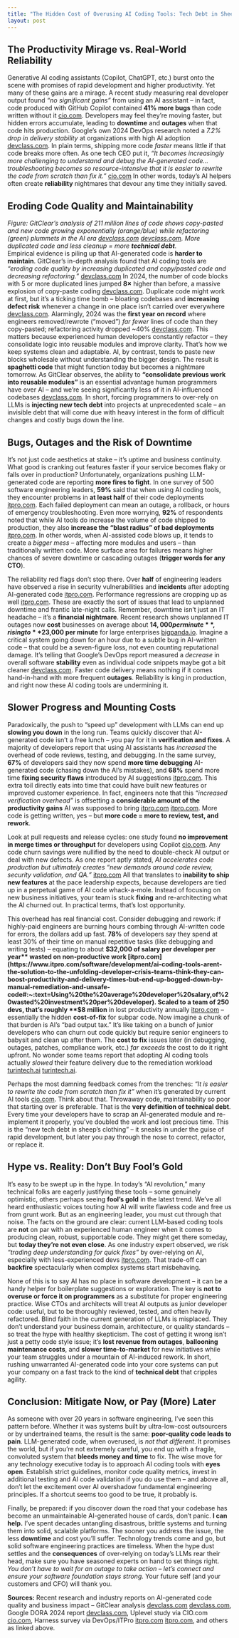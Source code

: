 ```yaml
---
title: "The Hidden Cost of Overusing AI Coding Tools: Tech Debt in Sheep’s Clothing"
layout: post
---
```


## The Productivity Mirage vs. Real-World Reliability

Generative AI coding assistants (Copilot, ChatGPT, etc.) burst onto the scene with promises of rapid development and higher productivity. Yet many of these gains are a mirage. A recent study measuring real developer output found _“no significant gains”_ from using an AI assistant – in fact, code produced with GitHub Copilot contained **41% more bugs** than code written without it [cio.com](https://www.cio.com/article/3540579/devs-gaining-little-if-anything-from-ai-coding-assistants.html#:~:text=Many%20developers%20say%20AI%20coding,from%20coding%20and%20collaboration%20data). Developers may feel they’re moving faster, but hidden errors accumulate, leading to **downtime** and **outages** when that code hits production. Google’s own 2024 DevOps research noted a _7.2% drop in delivery stability_ at organizations with high AI adoption [devclass.com](https://devclass.com/2025/02/20/ai-is-eroding-code-quality-states-new-in-depth-report/#:~:text=In%20contrast%20to%20GitClear%E2%80%99s%20report%2C,%E2%80%9D). In plain terms, shipping more code _faster_ means little if that code breaks more often. As one tech CEO put it, _“It becomes increasingly more challenging to understand and debug the AI-generated code… troubleshooting becomes so resource-intensive that it is easier to rewrite the code from scratch than fix it.”_ [cio.com](https://www.cio.com/article/3540579/devs-gaining-little-if-anything-from-ai-coding-assistants.html#:~:text=,them%20with%20customer%20projects%20yet) In other words, today’s AI helpers often create **reliability** nightmares that devour any time they initially saved.

## Eroding Code Quality and Maintainability

_Figure: GitClear’s analysis of 211 million lines of code shows copy-pasted and new code growing exponentially (orange/blue) while refactoring (green) plummets in the AI era [devclass.com](https://devclass.com/2025/02/20/ai-is-eroding-code-quality-states-new-in-depth-report/#:~:text=of%20code%20blocks%20with%205,tested%E2%80%9D) [devclass.com](https://devclass.com/2025/02/20/ai-is-eroding-code-quality-states-new-in-depth-report/#:~:text=The%20researchers%20also%20noted%20a,the%20number%20of%20moved%20lines). More duplicated code and less cleanup = more **technical debt**._  
Empirical evidence is piling up that AI-generated code is **harder to maintain**. GitClear’s in-depth analysis found that AI coding tools are _“eroding code quality by increasing duplicated and copy/pasted code and decreasing refactoring.”_ [devclass.com](https://devclass.com/2025/02/20/ai-is-eroding-code-quality-states-new-in-depth-report/#:~:text=Image%3A%20AI%20is%20eroding%20code,depth%20report%20AI%20programming) In 2024, the number of code blocks with 5 or more duplicated lines jumped **8×** higher than before, a massive explosion of copy-paste coding [devclass.com](https://devclass.com/2025/02/20/ai-is-eroding-code-quality-states-new-in-depth-report/#:~:text=as%20adding%2C%20deleting%2C%20moving%20and,tested%E2%80%9D). Duplicate code might work at first, but it’s a ticking time bomb – bloating codebases and **increasing defect risk** whenever a change in one place isn’t carried over everywhere [devclass.com](https://devclass.com/2025/02/20/ai-is-eroding-code-quality-states-new-in-depth-report/#:~:text=as%20adding%2C%20deleting%2C%20moving%20and,tested%E2%80%9D). Alarmingly, 2024 was the **first year on record** where engineers removed/rewrote (“moved”) _far fewer_ lines of code than they copy-pasted; refactoring activity dropped ~40% [devclass.com](https://devclass.com/2025/02/20/ai-is-eroding-code-quality-states-new-in-depth-report/#:~:text=The%20researchers%20also%20noted%20a,the%20number%20of%20moved%20lines). This matters because experienced human developers constantly refactor – they consolidate logic into reusable modules and improve clarity. That’s how we keep systems clean and adaptable. AI, by contrast, tends to paste new blocks wholesale without understanding the bigger design. The result is **spaghetti code** that might function today but becomes a nightmare tomorrow. As GitClear observes, the ability to **“consolidate previous work into reusable modules”** is an essential advantage human programmers have over AI – and we’re seeing significantly less of it in AI-influenced codebases [devclass.com](https://devclass.com/2025/02/20/ai-is-eroding-code-quality-states-new-in-depth-report/#:~:text=The%20researchers%20also%20noted%20a,the%20number%20of%20moved%20lines). In short, forcing programmers to over-rely on LLMs is **injecting new tech debt** into projects at unprecedented scale – an invisible debt that will come due with heavy interest in the form of difficult changes and costly bugs down the line.

## Bugs, Outages and the Risk of Downtime

It’s not just code aesthetics at stake – it’s uptime and business continuity. What good is cranking out features faster if your service becomes flaky or falls over in production? Unfortunately, organizations pushing LLM-generated code are reporting **more fires to fight**. In one survey of 500 software engineering leaders, **59%** said that when using AI coding tools, they encounter problems in **at least half** of their code deployments [itpro.com](https://www.itpro.com/software/development/ai-coding-tools-arent-the-solution-to-the-unfolding-developer-crisis-teams-think-they-can-boost-productivity-and-delivery-times-but-end-up-bogged-down-by-manual-remediation-and-unsafe-code#:~:text=Harness%20found%2059,when%20using%20AI%20coding%20tools). Each failed deployment can mean an outage, a rollback, or hours of emergency troubleshooting. Even more worrying, **92%** of respondents noted that while AI tools do increase the volume of code shipped to production, they also **increase the “blast radius” of bad deployments** [itpro.com](https://www.itpro.com/software/development/ai-coding-tools-arent-the-solution-to-the-unfolding-developer-crisis-teams-think-they-can-boost-productivity-and-delivery-times-but-end-up-bogged-down-by-manual-remediation-and-unsafe-code#:~:text=Harness%20found%2059,when%20using%20AI%20coding%20tools). In other words, when AI-assisted code blows up, it tends to create a _bigger mess_ – affecting more modules and users – than traditionally written code. More surface area for failures means higher chances of severe downtime or cascading outages (**trigger words for any CTO**).

The reliability red flags don’t stop there. Over **half** of engineering leaders have observed a rise in security vulnerabilities and **incidents** after adopting AI-generated code [itpro.com](https://www.itpro.com/software/development/ai-coding-tools-arent-the-solution-to-the-unfolding-developer-crisis-teams-think-they-can-boost-productivity-and-delivery-times-but-end-up-bogged-down-by-manual-remediation-and-unsafe-code#:~:text=Just%20over%20half%20%2852,an%20increase%20in%20performance%20problems). Performance regressions are cropping up as well [itpro.com](https://www.itpro.com/software/development/ai-coding-tools-arent-the-solution-to-the-unfolding-developer-crisis-teams-think-they-can-boost-productivity-and-delivery-times-but-end-up-bogged-down-by-manual-remediation-and-unsafe-code#:~:text=Just%20over%20half%20%2852,an%20increase%20in%20performance%20problems). These are exactly the sort of issues that lead to unplanned downtime and frantic late-night calls. Remember, downtime isn’t just an IT headache – it’s a **financial nightmare**. Recent research shows unplanned IT outages now **cost** businesses on average about **$14,000 per minute**, rising to **$23,000 per minute** for large enterprises [bigpanda.io](https://www.bigpanda.io/blog/it-outage-costs-2024/#:~:text=For%20years%2C%20the%20IT%20industry,to%20%2423%2C750%20for%20large%20enterprises). Imagine a critical system going down for an hour due to a subtle bug in AI-written code – that could be a seven-figure loss, not even counting reputational damage. It’s telling that Google’s DevOps report measured a _decrease_ in overall software **stability** even as individual code snippets maybe got a bit cleaner [devclass.com](https://devclass.com/2025/02/20/ai-is-eroding-code-quality-states-new-in-depth-report/#:~:text=In%20contrast%20to%20GitClear%E2%80%99s%20report%2C,%E2%80%9D). Faster code delivery means nothing if it comes hand-in-hand with more frequent **outages**. Reliability is king in production, and right now these AI coding tools are undermining it.

## Slower Progress and Mounting Costs

Paradoxically, the push to “speed up” development with LLMs can end up **slowing you down** in the long run. Teams quickly discover that AI-generated code isn’t a free lunch – you pay for it in **verification and fixes**. A majority of developers report that using AI assistants has _increased_ the overhead of code reviews, testing, and debugging. In the same survey, **67%** of developers said they now spend **more time debugging** AI-generated code (chasing down the AI’s mistakes), and **68%** spend more time **fixing security flaws** introduced by AI suggestions [itpro.com](https://www.itpro.com/software/development/ai-coding-tools-arent-the-solution-to-the-unfolding-developer-crisis-teams-think-they-can-boost-productivity-and-delivery-times-but-end-up-bogged-down-by-manual-remediation-and-unsafe-code#:~:text=Harness%20found%2059,when%20using%20AI%20coding%20tools). This extra toil directly eats into time that could have built new features or improved customer experience. In fact, engineers note that this _“increased verification overhead”_ is offsetting a **considerable amount of the productivity gains** AI was supposed to bring [itpro.com](https://www.itpro.com/software/development/ai-coding-tools-arent-the-solution-to-the-unfolding-developer-crisis-teams-think-they-can-boost-productivity-and-delivery-times-but-end-up-bogged-down-by-manual-remediation-and-unsafe-code#:~:text=The%20report%20argued%20that%20while,QA%5D.%E2%80%9D) [itpro.com](https://www.itpro.com/software/development/ai-coding-tools-arent-the-solution-to-the-unfolding-developer-crisis-teams-think-they-can-boost-productivity-and-delivery-times-but-end-up-bogged-down-by-manual-remediation-and-unsafe-code#:~:text=Developers%20noted%20that%20this%20%E2%80%9Cincreased,amount%20of%20the%20productivity%20gains%E2%80%9D). More code is getting written, yes – but **more code = more to review, test, and rework**.

Look at pull requests and release cycles: one study found **no improvement in merge times or throughput** for developers using Copilot [cio.com](https://www.cio.com/article/3540579/devs-gaining-little-if-anything-from-ai-coding-assistants.html#:~:text=Many%20developers%20say%20AI%20coding,from%20coding%20and%20collaboration%20data). Any code churn savings were nullified by the need to double-check AI output or deal with new defects. As one report aptly stated, _AI accelerates code production but ultimately creates “new demands around code review, security validation, and QA.”_ [itpro.com](https://www.itpro.com/software/development/ai-coding-tools-arent-the-solution-to-the-unfolding-developer-crisis-teams-think-they-can-boost-productivity-and-delivery-times-but-end-up-bogged-down-by-manual-remediation-and-unsafe-code#:~:text=In%20addition%2C%2067,vulnerabilities%20after%20adopting%20AI%20tools) All that translates to **inability to ship new features** at the pace leadership expects, because developers are tied up in a perpetual game of AI code whack-a-mole. Instead of focusing on new business initiatives, your team is stuck **fixing** and re-architecting what the AI churned out. In practical terms, that’s lost opportunity.

This overhead has real financial cost. Consider debugging and rework: if highly-paid engineers are burning hours combing through AI-written code for errors, the dollars add up fast. **78%** of developers say they spend at least 30% of their time on manual repetitive tasks (like debugging and writing tests) – equating to about **$32,000 of salary per developer per year** wasted on non-productive work [itpro.com](https://www.itpro.com/software/development/ai-coding-tools-arent-the-solution-to-the-unfolding-developer-crisis-teams-think-they-can-boost-productivity-and-delivery-times-but-end-up-bogged-down-by-manual-remediation-and-unsafe-code#:~:text=Using%20the%20average%20developer%20salary,of%20wasted%20investment%20per%20developer). Scaled to a team of 250 devs, that’s roughly **$8 million** in lost productivity annually [itpro.com](https://www.itpro.com/software/development/ai-coding-tools-arent-the-solution-to-the-unfolding-developer-crisis-teams-think-they-can-boost-productivity-and-delivery-times-but-end-up-bogged-down-by-manual-remediation-and-unsafe-code#:~:text=Using%20the%20average%20developer%20salary,of%20wasted%20investment%20per%20developer) – essentially the hidden **cost-of-fix** for subpar code. Now imagine a chunk of that burden is AI’s “bad output tax.” It’s like taking on a bunch of junior developers who can churn out code quickly but require senior engineers to babysit and clean up after them. The **cost to fix** issues later (in debugging, outages, patches, compliance work, etc.) _far exceeds_ the cost to do it right upfront. No wonder some teams report that adopting AI coding tools actually _slowed_ their feature delivery due to the remediation workload [turintech.ai](https://www.turintech.ai/blog/the-hidden-cost-of-ai-generated-code-what-research-and-industry-trends-are-revealing#:~:text=This%20problem%20isn%E2%80%99t%20theoretical%E2%80%94it%E2%80%99s%20being,driven%20development%20tools) [turintech.ai](https://www.turintech.ai/blog/the-hidden-cost-of-ai-generated-code-what-research-and-industry-trends-are-revealing#:~:text=,creating%20an%20unexpected%20bottleneck%20in).

Perhaps the most damning feedback comes from the trenches: _“It is easier to rewrite the code from scratch than fix it”_ when it’s generated by current AI tools [cio.com](https://www.cio.com/article/3540579/devs-gaining-little-if-anything-from-ai-coding-assistants.html#:~:text=,them%20with%20customer%20projects%20yet). Think about that. Throwaway code, maintainability so poor that starting over is preferable. That is the **very definition of technical debt**. Every time your developers have to scrap an AI-generated module and re-implement it properly, you’ve doubled the work and lost precious time. This is the “new tech debt in sheep’s clothing” – it sneaks in under the guise of rapid development, but later you pay through the nose to correct, refactor, or replace it.

## Hype vs. Reality: Don’t Buy Fool’s Gold

It’s easy to be swept up in the hype. In today’s “AI revolution,” many technical folks are eagerly justifying these tools – some genuinely optimistic, others perhaps seeing **fool’s gold** in the latest trend. We’ve all heard enthusiastic voices touting how AI will write flawless code and free us from grunt work. But as an engineering leader, you must cut through that noise. The facts on the ground are clear: current LLM-based coding tools are **not** on par with an experienced human engineer when it comes to producing clean, robust, supportable code. They might get there someday, but **today they’re not even close**. As one industry expert observed, we risk _“trading deep understanding for quick fixes”_ by over-relying on AI, especially with less-experienced devs [itpro.com](https://www.itpro.com/software/development/ai-coding-tools-arent-the-solution-to-the-unfolding-developer-crisis-teams-think-they-can-boost-productivity-and-delivery-times-but-end-up-bogged-down-by-manual-remediation-and-unsafe-code#:~:text=not%20replace%20software%20engineers%20just,an%20overreliance%20on%20AI%20tools). That trade-off can **backfire** spectacularly when complex systems start misbehaving.

None of this is to say AI has no place in software development – it can be a handy helper for boilerplate suggestions or exploration. The key is **not to overuse or force it on programmers** as a substitute for proper engineering practice. Wise CTOs and architects will treat AI outputs as junior developer code: useful, but to be thoroughly reviewed, tested, and often heavily refactored. Blind faith in the current generation of LLMs is misplaced. They don’t understand your business domain, architecture, or quality standards – so treat the hype with healthy skepticism. The cost of getting it wrong isn’t just a petty code style issue; it’s **lost revenue from outages**, **ballooning maintenance costs**, and **slower time-to-market** for new initiatives while your team struggles under a mountain of AI-induced rework. In short, rushing unwarranted AI-generated code into your core systems can put your company on a fast track to the kind of **technical debt** that cripples agility.

## Conclusion: Mitigate Now, or Pay (More) Later

As someone with over 20 years in software engineering, I’ve seen this pattern before. Whether it was systems built by ultra-low-cost outsourcers or by undertrained teams, the result is the same: **poor-quality code leads to pain**. LLM-generated code, when overused, is _not that different_. It promises the world, but if you’re not extremely careful, you end up with a fragile, convoluted system that **bleeds money and time** to fix. The wise move for any technology executive today is to approach AI coding tools with **eyes open**. Establish strict guidelines, monitor code quality metrics, invest in additional testing and AI code validation if you do use them – and above all, don’t let the excitement over AI overshadow fundamental engineering principles. If a shortcut seems too good to be true, it probably is.

Finally, be prepared: if you discover down the road that your codebase has become an unmaintainable AI-generated house of cards, don’t panic. **I can help.** I’ve spent decades untangling disastrous, brittle systems and turning them into solid, scalable platforms. The sooner you address the issue, the less **downtime** and cost you’ll suffer. Technology trends come and go, but solid software engineering practices are timeless. When the hype dust settles and the **consequences** of over-relying on today’s LLMs rear their head, make sure you have seasoned experts on hand to set things right. _You don’t have to wait for an outage to take action – let’s connect and ensure your software foundation stays strong._ Your future self (and your customers and CFO) will thank you.

**Sources:** Recent research and industry reports on AI-generated code quality and business impact – GitClear analysis [devclass.com](https://devclass.com/2025/02/20/ai-is-eroding-code-quality-states-new-in-depth-report/#:~:text=Image%3A%20AI%20is%20eroding%20code,depth%20report%20AI%20programming) [devclass.com](https://devclass.com/2025/02/20/ai-is-eroding-code-quality-states-new-in-depth-report/#:~:text=as%20adding%2C%20deleting%2C%20moving%20and,tested%E2%80%9D), Google DORA 2024 report [devclass.com](https://devclass.com/2025/02/20/ai-is-eroding-code-quality-states-new-in-depth-report/#:~:text=In%20contrast%20to%20GitClear%E2%80%99s%20report%2C,%E2%80%9D), Uplevel study via CIO.com [cio.com](https://www.cio.com/article/3540579/devs-gaining-little-if-anything-from-ai-coding-assistants.html#:~:text=Many%20developers%20say%20AI%20coding,from%20coding%20and%20collaboration%20data), Harness survey via DevOps/ITPro [itpro.com](https://www.itpro.com/software/development/ai-coding-tools-arent-the-solution-to-the-unfolding-developer-crisis-teams-think-they-can-boost-productivity-and-delivery-times-but-end-up-bogged-down-by-manual-remediation-and-unsafe-code#:~:text=Harness%20found%2059,when%20using%20AI%20coding%20tools) [itpro.com](https://www.itpro.com/software/development/ai-coding-tools-arent-the-solution-to-the-unfolding-developer-crisis-teams-think-they-can-boost-productivity-and-delivery-times-but-end-up-bogged-down-by-manual-remediation-and-unsafe-code#:~:text=Just%20over%20half%20%2852,an%20increase%20in%20performance%20problems), and others as linked above.
